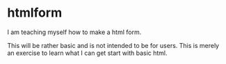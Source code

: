 # htmlform

I am teaching myself how to make a html form.

This will be rather basic and is not intended to be for users. This is merely an exercise to learn what I can get start with basic html.
